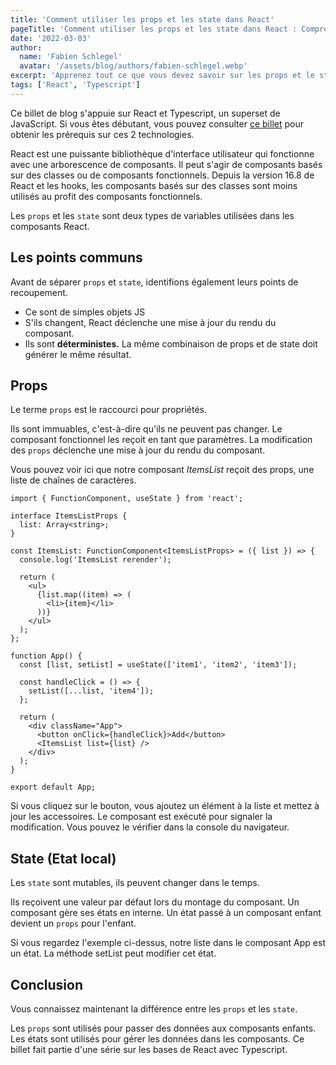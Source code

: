 ```yaml
---
title: 'Comment utiliser les props et les state dans React'
pageTitle: 'Comment utiliser les props et les state dans React : Comprendre les fondamentaux'
date: '2022-03-03'
author:
  name: 'Fabien Schlegel'
  avatar: '/assets/blog/authors/fabien-schlegel.webp'
excerpt: 'Apprenez tout ce que vous devez savoir sur les props et le state en React, deux concepts fondamentaux de cette librairie JavaScript.'
tags: ['React', 'Typescript']
---
```


Ce billet de blog s'appuie sur React et Typescript, un superset de JavaScript. Si vous êtes débutant, vous pouvez consulter [ce billet](/fr/blog/begin-react-with-typescript) pour obtenir les prérequis sur ces 2 technologies.

React est une puissante bibliothèque d'interface utilisateur qui fonctionne avec une arborescence de composants. Il peut s'agir de composants basés sur des classes ou de composants fonctionnels. Depuis la version 16.8 de React et les hooks, les composants basés sur des classes sont moins utilisés au profit des composants fonctionnels.

Les `props` et les `state` sont deux types de variables utilisées dans les composants React.

## Les points communs

Avant de séparer `props` et `state`, identifions également leurs points de recoupement.

- Ce sont de simples objets JS
- S'ils changent, React déclenche une mise à jour du rendu du composant.
- Ils sont **déterministes.** La même combinaison de props et de state doit générer le même résultat.

## Props

Le terme `props` est le raccourci pour propriétés.

Ils sont immuables, c'est-à-dire qu'ils ne peuvent pas changer. Le composant fonctionnel les reçoit en tant que paramètres. La modification des `props` déclenche une mise à jour du rendu du composant.

Vous pouvez voir ici que notre composant _ItemsList_ reçoit des props, une liste de chaînes de caractères.

```tsx
import { FunctionComponent, useState } from 'react';

interface ItemsListProps {
  list: Array<string>;
}

const ItemsList: FunctionComponent<ItemsListProps> = ({ list }) => {
  console.log('ItemsList rerender');

  return (
    <ul>
      {list.map((item) => (
        <li>{item}</li>
      ))}
    </ul>
  );
};

function App() {
  const [list, setList] = useState(['item1', 'item2', 'item3']);

  const handleClick = () => {
    setList([...list, 'item4']);
  };

  return (
    <div className="App">
      <button onClick={handleClick}>Add</button>
      <ItemsList list={list} />
    </div>
  );
}

export default App;
```

Si vous cliquez sur le bouton, vous ajoutez un élément à la liste et mettez à jour les accessoires. Le composant est exécuté pour signaler la modification. Vous pouvez le vérifier dans la console du navigateur.

## State (Etat local)

Les `state` sont mutables, ils peuvent changer dans le temps.

Ils reçoivent une valeur par défaut lors du montage du composant. Un composant gère ses états en interne. Un état passé à un composant enfant devient un `props` pour l'enfant.

Si vous regardez l'exemple ci-dessus, notre liste dans le composant App est un état. La méthode setList peut modifier cet état.

## Conclusion

Vous connaissez maintenant la différence entre les `props` et les `state`.

Les `props` sont utilisés pour passer des données aux composants enfants. Les états sont utilisés pour gérer les données dans les composants. Ce billet fait partie d'une série sur les bases de React avec Typescript.
